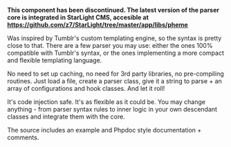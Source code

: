 **This component has been discontinued. The latest version of the parser core is integrated in StarLight CMS, accesible at https://github.com/z7/StarLight/tree/master/app/libs/pheme**

Was inspired by Tumblr's custom templating engine, so the syntax is pretty close to that. There are a few parser you may use: either the ones 100% compatible with Tumblr's syntax, or the ones implementing a more compact and flexible templating language.

No need to set up caching, no need for 3rd party libraries, no pre-compiling routines. Just load a file, create a parser class, give it a string to parse + an array of configurations and hook classes. And let it roll!

It's code injection safe. It's as flexible as it could be. You may change anything - from parser syntax rules to inner logic in your own descendant classes and integrate them with the core.

The source includes an example and Phpdoc style documentation + comments.
